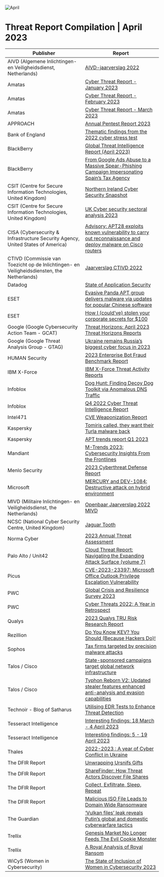 ![April](https://github.com/jwennekers/2023-Threat-Report-Compilation/assets/136587455/802000b1-217a-4390-bf06-e180e9dc54dc)

# Threat Report Compilation | April 2023

| Publisher  | Report |
| ------------- | ------------- |
|AIVD (Algemene Inlichtingen- en Veiligheidsdienst, Netherlands)|[AIVD-jaarverslag 2022](https://www.aivd.nl/documenten/jaarverslagen/2023/04/17/aivd-jaarverslag-2022)|
|Amatas|[Cyber Threat Report - January 2023](https://www.amatas.com/reports/cyber-threat-report-january-2023/)|
|Amatas|[Cyber Threat Report - February 2023](https://www.amatas.com/reports/cyber-threat-report-february-2023/)|
|Amatas|[Cyber Threat Report - March 2023](https://www.amatas.com/reports/cyber-threat-report-march-2023/)|
|APPROACH|[Annual Pentest Report 2023](https://www.approach.be/en/annual-pentest-report-2023.html)|
|Bank of England|[Thematic findings from the 2022 cyber stress test](https://www.bankofengland.co.uk/-/media/boe/files/prudential-regulation/letter/2023/thematic-findings-2022-cyber-stress-test.pdf)|
|BlackBerry|[Global Threat Intelligence Report (April 2023)](https://www.blackberry.com/us/en/solutions/threat-intelligence/2023/threat-intelligence-report-april)|
|BlackBerry|[From Google Ads Abuse to a Massive Spear-Phishing Campaign Impersonating Spain’s Tax Agency](https://blogs.blackberry.com/en/2023/04/massive-spear-phishing-campaign-impersonating-spain-tax-agency)|
|CSIT (Centre for Secure Information Technologies, United Kingdom)|[Northern Ireland Cyber Security Snapshot](https://www.qub.ac.uk/ecit/files/Filetoupload,1731411,en.pdf)|
|CSIT (Centre for Secure Information Technologies, United Kingdom)|[UK Cyber security sectoral analysis 2023](https://assets.publishing.service.gov.uk/government/uploads/system/uploads/attachment_data/file/1149419/UK_Cyber_Sectoral_Analysis_2023.pdf)|
|CISA (Cybersecurity & Infrastructure Security Agency, United States of America)|[Advisory: APT28 exploits known vulnerability to carry out reconnaissance and deploy malware on Cisco routers](https://www.cisa.gov/sites/default/files/2023-04/apt28-exploits-known-vulnerability-to-carry-out-reconnaissance-and-deploy-malware-on-cisco-routers-uk.pdf)|
|CTIVD (Commissie van Toezicht op de Inlichtingen- en Veiligheidsdiensten, the Netherlands)|[Jaarverslag CTIVD 2022](https://www.ctivd.nl/actueel/nieuws/2023/04/20/index)|
|Datadog|[State of Application Security](https://www.datadoghq.com/state-of-application-security/)|
|ESET|[Evasive Panda APT group delivers malware via updates for popular Chinese software](https://www.welivesecurity.com/2023/04/26/evasive-panda-apt-group-malware-updates-popular-chinese-software/)|
|ESET|[How I (could’ve) stolen your corporate secrets for $100](https://www.welivesecurity.com/wp-content/uploads/2023/04/used_routers_corporate_secrets.pdf)|
|Google (Google Cybersecurity Action Team - GCAT)|[Threat Horizons: April 2023 Threat Horizons Reports](https://services.google.com/fh/files/blogs/gcat_threathorizons_full_apr2023.pdf)|
|Google (Google Threat Analysis Group - GTAG)|[Ukraine remains Russia’s biggest cyber focus in 2023](https://blog.google/threat-analysis-group/ukraine-remains-russias-biggest-cyber-focus-in-2023/)|
|HUMAN Security|[2023 Enterprise Bot Fraud Benchmark Report](https://www.humansecurity.com/2023-enterprise-bot-fraud-benchmark-report)|
|IBM X-Force|[IBM X-Force Threat Activity Reports](https://exchange.xforce.ibmcloud.com/)|
|Infoblox|[Dog Hunt: Finding Decoy Dog Toolkit via Anomalous DNS Traffic](https://blogs.infoblox.com/cyber-threat-intelligence/cyber-threat-advisory/dog-hunt-finding-decoy-dog-toolkit-via-anomalous-dns-traffic/)|
|Infoblox|[Q4 2022 Cyber Threat Intelligence Report](https://info.infoblox.com/resources-whitepapers-infoblox-q4-2022-cyberthreat-intelligence-report)|
|Intel471|[CVE Weaponization Report](https://8813571.fs1.hubspotusercontent-na1.net/hubfs/8813571/PERISCOPE_VULNINTEL_20230404%20(1).pdf)|
|Kaspersky|[Tomiris called, they want their Turla malware back](https://securelist.com/tomiris-called-they-want-their-turla-malware-back/109552/)|
|Kaspersky|[APT trends report Q1 2023](https://securelist.com/apt-trends-report-q1-2023/109581/)|
|Mandiant|[M-Trends 2023: Cybersecurity Insights From the Frontlines](https://www.mandiant.com/resources/blog/m-trends-2023)|
|Menlo Security|[2023 Cyberthreat Defense Report](https://info.menlosecurity.com/2023-Cyberthreat-Defense-Report.html)|
|Microsoft|[MERCURY and DEV-1084: Destructive attack on hybrid environment](https://www.microsoft.com/en-us/security/blog/2023/04/07/mercury-and-dev-1084-destructive-attack-on-hybrid-environment/)|
|MIVD (Militaire Inlichtingen- en Veiligheidsdienst, the Netherlands)|[Openbaar Jaarverslag 2022 MIVD](https://www.rijksoverheid.nl/documenten/jaarverslagen/2023/04/19/openbaar-jaarverslag-2022-mivd)|
|NCSC (National Cyber Security Centre, United Kingdom)|[Jaguar Tooth](https://www.ncsc.gov.uk/static-assets/documents/malware-analysis-reports/jaguar-tooth/NCSC-MAR-Jaguar-Tooth.pdf)|
|Norma Cyber|[2023 Annual Threat Assessment](https://www.normacyber.no/news/48o1qpgi66klzqspdg7jg3kwta3172)|
|Palo Alto / Unit42|[Cloud Threat Report: Navigating the Expanding Attack Surface (volume 7)](https://www.paloaltonetworks.com/prisma/unit42-cloud-threat-research)|
|Picus|[CVE-2023-23397: Microsoft Office Outlook Privilege Escalation Vulnerability](https://www.picussecurity.com/resource/blog/cve-2023-23397-microsoft-office-outlook-privilege-escalation-vulnerability)|
|PWC|[Global Crisis and Resilience Survey 2023](https://www.pwc.com/gx/en/crisis/pwc-global-crisis-resilience-survey-2023.pdf)|
|PWC|[Cyber Threats 2022: A Year in Retrospect](https://www.pwc.com/gx/en/issues/cybersecurity/cyber-threat-intelligence/cyber-year-in-retrospect/pdf/2022-year-in-retrospect-report.pdf)|
|Qualys|[2023 Qualys TRU Risk Research Report](https://www.qualys.com/forms/tru-research-report/)|
|Rezillion|[Do You Know KEV? You Should (Because Hackers Do)!](https://info.rezilion.com/rezilion-2023-kev-research)|
|Sophos|[Tax firms targeted by precision malware attacks](https://news.sophos.com/en-us/2023/04/13/tax-firms-targeted-by-precision-malware-attacks/)|
|Talos / Cisco|[State-sponsored campaigns target global network infrastructure](https://blog.talosintelligence.com/state-sponsored-campaigns-target-global-network-infrastructure/)|
|Talos / Cisco|[Typhon Reborn V2: Updated stealer features enhanced anti-analysis and evasion capabilities](https://blog.talosintelligence.com/typhon-reborn-v2-features-enhanced-anti-analysis/)|
|Technoir - Blog of Satharus|[Utilising EDR Tests to Enhance Threat Detection](https://satharus.me/cybersecurity/2023/03/28/edr_tests.html)|
|Tesseract Intelligence|[Interesting findings: 18 March - 4 April 2023](https://www.linkedin.com/posts/tesseract-intelligence_interesting-findings-for-2nd-half-of-march-activity-7048974378809573376-dyv1)|
|Tesseract Intelligence|[Interesting findings: 5 - 19 April 2023](https://www.linkedin.com/posts/tesseract-intelligence_interesting-findings-from-the-first-half-activity-7054721770192285697-U8qe)|
|Thales|[2022-2023 : A year of Cyber Conflict in Ukraine](http://iddeuxpoints.com/pro/thales/Extensive_Report_CyberConflict_UkraineTHALES23.pdf)|
|The DFIR Report|[Unwrapping Ursnifs Gifts](https://thedfirreport.com/2023/01/09/unwrapping-ursnifs-gifts/)|
|The DFIR Report|[ShareFinder: How Threat Actors Discover File Shares](https://thedfirreport.com/2023/01/09/unwrapping-ursnifs-gifts/)|
|The DFIR Report|[Collect, Exfiltrate, Sleep, Repeat](https://thedfirreport.com/2023/02/06/collect-exfiltrate-sleep-repeat/)|
|The DFIR Report|[Malicious ISO File Leads to Domain Wide Ransomware](https://thedfirreport.com/2023/04/03/malicious-iso-file-leads-to-domain-wide-ransomware/)|
|The Guardian|[‘Vulkan files’ leak reveals Putin’s global and domestic cyberwarfare tactics](https://www.theguardian.com/technology/2023/mar/30/vulkan-files-leak-reveals-putins-global-and-domestic-cyberwarfare-tactics)|
|Trellix|[Genesis Market No Longer Feeds The Evil Cookie Monster](https://www.trellix.com/en-us/about/newsroom/stories/research/genesis-market-no-longer-feeds-the-evil-cookie-monster.html)|
|Trellix|[A Royal Analysis of Royal Ransom](https://www.trellix.com/en-us/about/newsroom/stories/research/a-royal-analysis-of-royal-ransom.html)|
|WiCyS (Women in Cybersecurity)|[The State of Inclusion of Women in Cybersecurity 2023](https://www.wicys.org/wp-content/uploads/2023/03/Executive-Summary-The-State-of-Inclusion-of-Women-in-Cybersecurity.pdf)|

